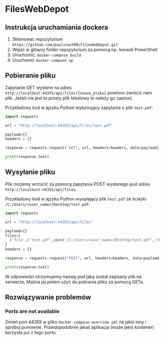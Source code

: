 # FilesWebDepot

## Instrukcja uruchamiania dockera

1. Sklonować repozytorium `https://github.com/paulinach98/FilesWebDepot.git`
2. Wejść w główny folder repozytorium za pomocą np. konsoli PowerShell.
3. Uruchomić: `docker-compose build`
4. Uruchomić `docker-compose up`

## Pobieranie pliku

Zapytanie GET wysłane na adres `http://localhost:44355/api/files/{nazwa_pliku}` powinno zwrócić nam plik. Jeżeli nie jest to prosty plik tekstowy to należy go zapisać.

Przykładowy kod w języku Python wykonujący zapytanie o plik `test.pdf`:

```py
import requests

url = "http://localhost:44355/api/files/test.pdf"

payload={}
headers = {}

response = requests.request("GET", url, headers=headers, data=payload)

print(response.text)
```

## Wysyłanie pliku

Plik możemy wrzucić za pomocą zapytania POST wysłanego pod adres `http://localhost:44355/api/files`.

Przykładowy kod w języku Python wysyłający plik `test.pdf` ze ścieżki `/C:/Users/<user_name>/Desktop/test.pdf`:

```python
import requests

url = "http://localhost:44355/api/files"

payload={}
files=[
  ('file',('test.pdf',open('/C:/Users/<user_name>/Desktop/test.pdf','rb'),'application/pdf'))
]
headers = {}

response = requests.request("POST", url, headers=headers, data=payload, files=files)

print(response.text)
```

W odpowiedzi otrzymujemy nazwę pod jaką został zapisany plik na serwerze. Można jej potem użyć do pobrania pliku za pomocą GETa.

## Rozwiązywanie problemów

### Ports are not available

Zmień port 44355 w pliku `docker-compose-override.yml` na jakiś inny i spróbuj ponownie. Prawdopodobnie jakaś aplikacja (może jakiś kontener) korzysta już z tego portu.

